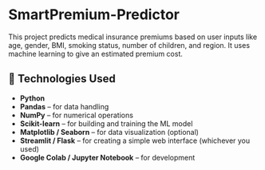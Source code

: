 # SmartPremium-Predictor


This project predicts medical insurance premiums based on user inputs like age, gender, BMI, smoking status, number of children, and region. It uses machine learning to give an estimated premium cost.

## 🚀 Technologies Used

- **Python**
- **Pandas** – for data handling
- **NumPy** – for numerical operations
- **Scikit-learn** – for building and training the ML model
- **Matplotlib / Seaborn** – for data visualization (optional)
- **Streamlit / Flask** – for creating a simple web interface (whichever you used)
- **Google Colab / Jupyter Notebook** – for development

